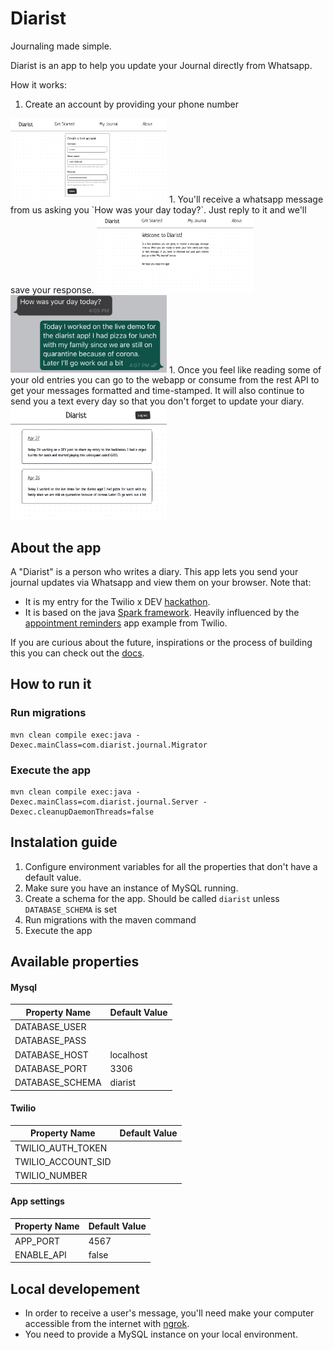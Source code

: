 # Diarist
Journaling made simple. 

Diarist is an app to help you update your Journal directly from Whatsapp.

How it works:
1. Create an account by providing your phone number
<img src="docs/get_started.png" alt="Get Started" width="250"/>
1. You'll receive a whatsapp message from us asking you `How was your day today?`. Just reply to it and we'll save your response.
<img src="docs/welcome.png" alt="Welcome" width="250"/>
<img src="docs/whatsapp.jpg" alt="Whatsapp" width="250"/>
1. Once you feel like reading some of your old entries you can go to the webapp or consume from the rest API to get your messages formatted and time-stamped.
   It will also continue to send you a text every day so that you don't forget to update your diary.
<img src="docs/diary.png" alt="Diary" width="250"/>


## About the app

A "Diarist" is a person who writes a diary. 
This app lets you send your journal updates via Whatsapp and view them on your browser.
Note that:
* It is my entry for the Twilio x DEV [hackathon](https://dev.to/devteam/announcing-the-twilio-hackathon-on-dev-2lh8).
* It is based on the java [Spark framework](http://sparkjava.com/documentation.html#request). Heavily influenced by the [appointment reminders](https://www.twilio.com/docs/sms/tutorials/appointment-reminders-java-spark) app example from Twilio. 

If you are curious about the future, inspirations or the process of building this
you can check out the [docs](docs/diarist.md).


## How to run it


### Run migrations
```
mvn clean compile exec:java -Dexec.mainClass=com.diarist.journal.Migrator
```

### Execute the app
```
mvn clean compile exec:java -Dexec.mainClass=com.diarist.journal.Server -Dexec.cleanupDaemonThreads=false
```

## Instalation guide

1. Configure environment variables for all the properties that don't have a default value.
1. Make sure you have an instance of MySQL running.
1. Create a schema for the app. Should be called `diarist` unless `DATABASE_SCHEMA` is set
1. Run migrations with the maven command
1. Execute the app 

## Available properties

#### Mysql

| Property Name    | Default Value |
| --------------   | ------------- |
| DATABASE_USER    |               |
| DATABASE_PASS    |               |
| DATABASE_HOST    | localhost     |
| DATABASE_PORT    | 3306          |
| DATABASE_SCHEMA  | diarist       |

#### Twilio


| Property Name      | Default Value |
| --------------     | ------------- |
| TWILIO_AUTH_TOKEN  |               |
| TWILIO_ACCOUNT_SID |               |
| TWILIO_NUMBER      |               |


#### App settings

| Property Name  | Default Value |
| -------------- | ------------- |
|   APP_PORT     |     4567      |
|  ENABLE_API    |     false     |


## Local developement
* In order to receive a user's message, you'll need make your computer accessible from the internet with [ngrok](https://ngrok.com/).
* You need to provide a MySQL instance on your local environment. 
